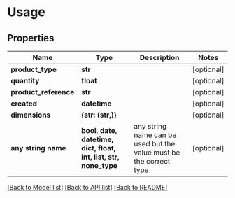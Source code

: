 # Usage


## Properties
Name | Type | Description | Notes
------------ | ------------- | ------------- | -------------
**product_type** | **str** |  | [optional] 
**quantity** | **float** |  | [optional] 
**product_reference** | **str** |  | [optional] 
**created** | **datetime** |  | [optional] 
**dimensions** | **{str: (str,)}** |  | [optional] 
**any string name** | **bool, date, datetime, dict, float, int, list, str, none_type** | any string name can be used but the value must be the correct type | [optional]

[[Back to Model list]](../README.md#documentation-for-models) [[Back to API list]](../README.md#documentation-for-api-endpoints) [[Back to README]](../README.md)


